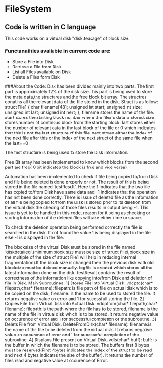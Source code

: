 # FileSystem

## Code is written in C language 

This code works on a virtual disk "disk.teasage" of block size.
### Functanalities available in current code are:
* Store a File into Disk
* Retrieve a File from Disk
* List all Files available on Disk
* Delete a Files form Disk


###About the Code:
Disk has been divided mainly into two parts.
The first part is approximately 12% of the disk size.This part is being used to store the meta data,the structures and the free block bit array.
The structres conatins all the relevant data of the file stored in the disk.
Struct is as follow:
struct File1
{
	char filename[48];
	unsigned int start;
	unsigned int size;
	unsigned int last;
	unsigned int next;
};
filename stores the name of the file.
start stores the starting block number where the files's data is stored.
size stores number of continous block from the starting block.
last stores either the number of relevant data in the last block of the file or 0 which indicates that this is not the last structure of this file.
next stores either the index of the next file after this or the index of the next struct of the same file when the last==0

The first structure is being used to store the Disk information.

Free Bit array has been implemented to know which blocks from the second part are free( 0 bit indicates the block is free and vice versa).

Automation has been implemented to check if file being copied to/from Disk and file being deleted is done properly or not.
The result of this is being stored in the file named 'testResult'. 
Here the 1 indicates that the two file has copied to/from Disk have same data and -1 indicates that the operation has not been done correctly.
There is issue of deleted file as the information of all file being copied to/from the Disk is stored prior to its deletion from the virtual disk the checing of those files results in output being -1. This issue is yet to be handled in this code, reason for it being as checking or storing information of the deleted files will take either time or space.

To check the deletion operation being performed correctly the file is searched in the disk. If not found the value 1 is being displayed in the file else -1 is displayed in the file.

The blocksize of the virtual Disk must be stored in the file named 'diskdetailed'.(minimum block size must be size of struct File1,block size in the multiple of the size of struct File1 will help in reducing internal fragmentation).If the block size is changed then the previous disk with old blocksize must be deleted manually.
logfile is created which stores all the latest information done on the disk.
testResult contains the result of correctness of the information like copying into/from Disk and deletion of file in Disk.
Main Subroutines:
1] Stores File into Virtual Disk:
	vdcpto(char* filepath,char* filename):
filepath: is file path of file on actual disk which is to be copied on the disk, filename: is the name to be used to stored the file.
It returns negative value on error and 1 for sucessfull storing the file.
2] Copies File from Virtual Disk into Actual Disk.
	vdcpfrom(char* filepath,char* filename):
filepath:is the path where the file has to be stored, filename:is the name of the file in virtual disk which is to be stored.
It returns negative value on occurence of error and 1 for successful completion of the subroutine.
3] Delets File from Virtual Disk.
	DeleteFromDisk(char* filename):
filename:is the name of the file to be deleted from the virtual disk.
It returns negative value on occurence of error and 1 for successful completion of the subroutine.
4] Displays File present on Virtual Disk.
	vdls(char* buff):
buff: is the buffer in which the filename is to be stored. The buffers first 8 bytes must be reserved(First 4bytes indicates the index of the struct to be read and next 4 bytes indicates the size of the buffer).
It returns the number of files read and negative value at occurence of Error.

